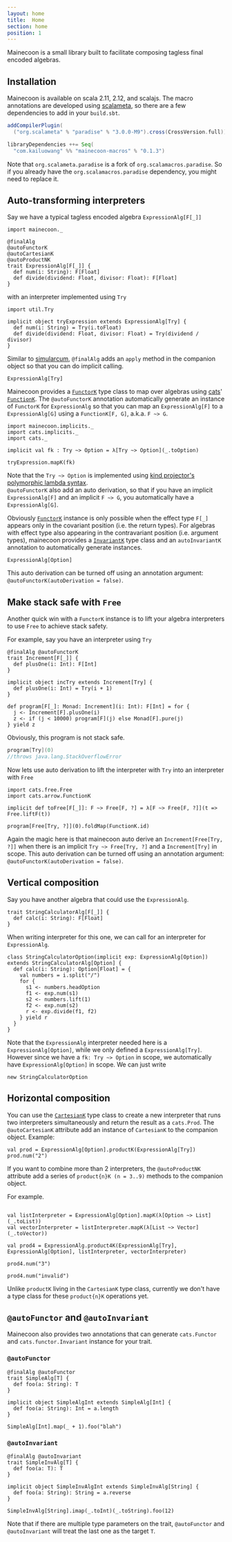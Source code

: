 ```yaml
---
layout: home
title:  Home
section: home
position: 1
---
```


Mainecoon is a small library built to facilitate composing tagless final encoded algebras.

## Installation

Mainecoon is available on scala 2.11, 2.12, and scalajs. The macro annotations are developed using [scalameta](http://scalameta.org/), so there are a few dependencies to add in your `build.sbt`.

```scala
addCompilerPlugin(
  ("org.scalameta" % "paradise" % "3.0.0-M9").cross(CrossVersion.full))

libraryDependencies ++= Seq(
  "com.kailuowang" %% "mainecoon-macros" % "0.1.3")
```
Note that `org.scalameta.paradise` is a fork of `org.scalamacros.paradise`. So if you already have the
`org.scalamacros.paradise` dependency, you might need to replace it.

## <a id="auto-transform" href="#auto-transform"></a>Auto-transforming interpreters

Say we have a typical tagless encoded algebra `ExpressionAlg[F[_]]`

```tut:silent
import mainecoon._

@finalAlg
@autoFunctorK
@autoCartesianK
@autoProductNK
trait ExpressionAlg[F[_]] {
  def num(i: String): F[Float]
  def divide(dividend: Float, divisor: Float): F[Float]
}
```
with an interpreter implemented using `Try`

```tut:silent
import util.Try

implicit object tryExpression extends ExpressionAlg[Try] {
  def num(i: String) = Try(i.toFloat)
  def divide(dividend: Float, divisor: Float) = Try(dividend / divisor)
}
```

Similar to [simularcum](https://github.com/mpilquist/simulacrum), `@finalAlg` adds an `apply` method in the companion object so that you can do implicit calling.
```tut:book
ExpressionAlg[Try]
```

Mainecoon provides a [`FunctorK`](typeclasses.html#functorK) type class to map over algebras using [cats](http://typelevel.org/cats)' [`FunctionK`](http://typelevel.org/cats/datatypes/functionk.html).
The `@autoFunctorK` annotation automatically generate an instance of `FunctorK` for `ExpressionAlg` so that you can map
 an `ExpressionAlg[F]` to a `ExpressionAlg[G]` using a `FunctionK[F, G]`, a.k.a. `F ~> G`.

```tut:silent
import mainecoon.implicits._
import cats.implicits._
import cats._
```
```tut:book
implicit val fk : Try ~> Option = λ[Try ~> Option](_.toOption)

tryExpression.mapK(fk)
```
Note that the `Try ~> Option` is implemented using [kind projector's polymorphic lambda syntax](https://github.com/non/kind-projector#polymorphic-lambda-values).   
`@autoFunctorK` also add an auto derivation, so that if you have an implicit  `ExpressionAlg[F]` and an implicit
`F ~> G`, you automatically have a `ExpressionAlg[G]`.

Obviously [`FunctorK`](typeclasses.html#functorK) instance is only possible when the effect type `F[_]` appears only in the
covariant position (i.e. the return types). For algebras with effect type also appearing in the contravariant position (i.e. argument types), mainecoon provides a [`InvariantK`](typeclasses.html#invariantK) type class and an `autoInvariantK` annotation to automatically generate instances.

```tut:book
ExpressionAlg[Option]
```
This auto derivation can be turned off using an annotation argument: `@autoFunctorK(autoDerivation = false)`.

## <a id="stack-safe" href="#stack-safe"></a>Make stack safe with `Free`
Another quick win with a `FunctorK` instance is to lift your algebra interpreters to use `Free` to achieve stack safety.

 For example, say you have an interpreter using `Try`

```tut:silent
@finalAlg @autoFunctorK
trait Increment[F[_]] {
  def plusOne(i: Int): F[Int]
}

implicit object incTry extends Increment[Try] {
  def plusOne(i: Int) = Try(i + 1)
}

def program[F[_]: Monad: Increment](i: Int): F[Int] = for {
  j <- Increment[F].plusOne(i)
  z <- if (j < 10000) program[F](j) else Monad[F].pure(j)
} yield z

```
Obviously, this program is not stack safe.
```scala
program[Try](0)
//throws java.lang.StackOverflowError
```
Now lets use auto derivation to lift the interpreter with `Try` into an interpreter with `Free`

```tut:silent
import cats.free.Free
import cats.arrow.FunctionK

implicit def toFree[F[_]]: F ~> Free[F, ?] = λ[F ~> Free[F, ?]](t => Free.liftF(t))
```
```tut:book
program[Free[Try, ?]](0).foldMap(FunctionK.id)
```

Again the magic here is that mainecoon auto derive an `Increment[Free[Try, ?]]` when there is an implicit `Try ~> Free[Try, ?]` and a `Increment[Try]` in scope. This auto derivation can be turned off using an annotation argument: `@autoFunctorK(autoDerivation = false)`.



## <a id="vertical-comp" href="#vertical-comp"></a>Vertical composition

Say you have another algebra that could use the `ExpressionAlg`.

```tut:silent
trait StringCalculatorAlg[F[_]] {
  def calc(i: String): F[Float]
}
```

When writing interpreter for this one, we can call for an interpreter for `ExpressionAlg`.

```tut:silent
class StringCalculatorOption(implicit exp: ExpressionAlg[Option]) extends StringCalculatorAlg[Option] {
  def calc(i: String): Option[Float] = {
    val numbers = i.split("/")
    for {
      s1 <- numbers.headOption
      f1 <- exp.num(s1)
      s2 <- numbers.lift(1)
      f2 <- exp.num(s2)
      r <- exp.divide(f1, f2)
    } yield r
  }
}
```

Note that the `ExpressionAlg` interpreter needed here is a `ExpressionAlg[Option]`, while we only defined a `ExpressionAlg[Try]`. However since we have a `fk: Try ~> Option` in scope, we automatically have `ExpressionAlg[Option]` in scope. We can just write

```tut:book
new StringCalculatorOption
```

## <a id="horizontal-comp" href="#horizontal-comp"></a>Horizontal composition

You can use the [`CartesianK`](typeclasses.html#cartesianK) type class to create a new interpreter that runs two interpreters simultaneously and return the result as a `cats.Prod`. The `@autoCartesianK` attribute add an instance of `CartesianK` to the companion object. Example:
```tut:book
val prod = ExpressionAlg[Option].productK(ExpressionAlg[Try])
prod.num("2")
```

If you want to combine more than 2 interpreters, the `@autoProductNK` attribute add a series of `product{n}K (n = 3..9)` methods to the companion object.

For example.
```tut:silent

val listInterpreter = ExpressionAlg[Option].mapK(λ[Option ~> List](_.toList))
val vectorInterpreter = listInterpreter.mapK(λ[List ~> Vector](_.toVector))

```
```tut:book
val prod4 = ExpressionAlg.product4K(ExpressionAlg[Try], ExpressionAlg[Option], listInterpreter, vectorInterpreter)

prod4.num("3")

prod4.num("invalid")

```
Unlike `productK` living in the `CartesianK` type class, currently we don't have a type class for these `product{n}K` operations yet.


## `@autoFunctor` and `@autoInvariant`

Mainecoon also provides two annotations that can generate `cats.Functor` and `cats.functor.Invariant` instance for your trait.

### `@autoFunctor`
```tut:silent
@finalAlg @autoFunctor
trait SimpleAlg[T] {
  def foo(a: String): T
}

implicit object SimpleAlgInt extends SimpleAlg[Int] {
  def foo(a: String): Int = a.length
}
```
```tut:book
SimpleAlg[Int].map(_ + 1).foo("blah")
```

### `@autoInvariant`
```tut:silent
@finalAlg @autoInvariant
trait SimpleInvAlg[T] {
  def foo(a: T): T
}

implicit object SimpleInvAlgInt extends SimpleInvAlg[String] {
  def foo(a: String): String = a.reverse
}
```
```tut:book
SimpleInvAlg[String].imap(_.toInt)(_.toString).foo(12)
```
Note that if there are multiple type parameters on the trait, `@autoFunctor` and `@autoInvariant` will treat the last one as the target `T`.

